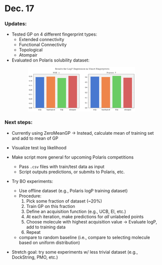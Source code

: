 # Dec. 17

### Updates:

* Tested GP on 4 different fingerprint types:
  * Extended connectivity
  * Functional Connectivity
  * Topological
  * Atompair
* Evaluated on Polaris solubility dataset:
 <p align="center">
 <img src="figures/fingerprint_comparison.png" alt="fingerprint_comparison.png" width="70%"/>
 </p>

### Next steps:

* Currently using ZeroMeanGP $\rightarrow$ Instead, calculate mean of training set and add to mean of GP
* Visualize test log likelihood
* Make script more general for upcoming Polaris competitions
  * Pass `.csv` files with train/test data as input
  * Script outputs predictions, or submits to Polaris, etc.

* Try BO experiments:
  * Use offline dataset (e.g., Polaris logP training dataset)
  * Procedure:
     1. Pick some fraction of dataset (~20%)
     2. Train GP on this fraction
     3. Define an acquisition function (e.g., UCB, EI, etc.)
     4. At each iteration, make predictions for _all_ unlabeled points
     5. Choose molecule with highest acquisition value $\rightarrow$ Evaluate logP, add to training data
     6. Repeat
  * compare to random baseline (i.e., compare to selecting molecule based on uniform distribution)

* Stretch goal: try some experiments w/ less trivial dataset (e.g., DockString, PMO, etc.)
